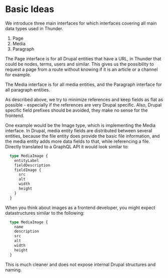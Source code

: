 # Basic Ideas

We introduce three main interfaces for which interfaces covering all main data types used in Thunder.

1) Page
2) Media
3) Paragraph

The Page interface is for all Drupal entities that have a URL, in Thunder that could be nodes, terms, users and similar.
This gives us the possibility to request a page from a route without knowing if it is an article or a channel for example.

The Media interface is for all media entities, and the Paragraph interface for all paragraph entities.

As described above, we try to minimize references and keep fields as flat as possible - especially if the references are
very Drupal specific. Also, Drupal specific field prefixes should be avoided, they make no sense for the frontend.

One example would be the Image type, which is implementing the Media interface.
In Drupal, media entity fields are distributed between several entities, because the file entity does provide
the basic file information, and the media entity adds more data fields to that, while referencing a file. Directly
translated to a GraphQL API it would look similar to:
  ```graphql
    type MediaImage {
      entityLabel
      fieldDescription
      fieldImage {
        src
        alt
        width
        height
      }
    }
  ```

When you think about images as a frontend developer, you might expect datastructures similar to the following:
  ```graphql
    type MediaImage {
      name
      description
      src
      alt
      width
      height
    }
  ```

This is much cleaner and does not expose internal Drupal structures and naming.
